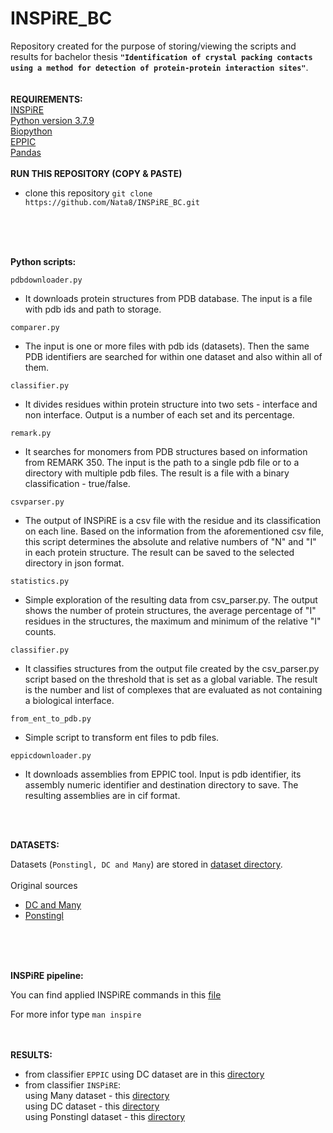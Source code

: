 # INSPiRE_BC

Repository created for the purpose of storing/viewing the scripts and results for bachelor thesis **`"Identification of crystal packing contacts using a method for detection of protein-protein interaction sites"`**. <br />
<br />
<br />
**REQUIREMENTS:** <br />
[INSPiRE](https://github.com/Jelinek-J/INSPiRE) <br />
[Python version 3.7.9](https://www.python.org/) <br />
[Biopython](https://biopython.org/) <br />
[EPPIC](https://www.eppic-web.org/ewui/) <br />
[Pandas](https://pandas.pydata.org/)
<br />
<br />
**RUN THIS REPOSITORY (COPY & PASTE)**
 
- clone this repository
 `git clone https://github.com/Nata8/INSPiRE_BC.git`
<br />
<br />
<br />


**Python scripts:**

`pdbdownloader.py` <br />
 - It downloads protein structures from PDB database. The input is a file with pdb ids and path to storage.
 
`comparer.py` <br />
 - The input is one or more files with pdb ids (datasets). Then the same PDB identifiers are searched for within one dataset and also within all of them.
 
`classifier.py` <br />
 - It divides residues within protein structure into two sets - interface and non interface. Output is a number of each set and its percentage.
 
 `remark.py` <br />
  - It searches for monomers from PDB structures based on information from REMARK 350. 
    The input is the path to a single pdb file or to a directory with multiple pdb files. The result is a file with a binary classification - true/false. 

 `csvparser.py` <br />
  - The output of INSPiRE is a csv file with the residue and its classification on each line. Based on the information from the aforementioned csv file,
    this script determines the absolute and relative numbers of "N" and "I" in each protein structure. The result can be saved  to the selected directory 
    in json format.
 
 `statistics.py` <br />
  - Simple exploration of the resulting data from csv_parser.py. The output shows the number of protein structures, the average percentage of "I" residues 
    in the structures, the maximum and minimum of the relative "I" counts.
 
 `classifier.py` <br />
  - It classifies structures from the output file created by the csv_parser.py script based on the threshold that is set as a global variable. 
    The result is the number and list of complexes that are evaluated as not containing a biological interface.
  
 `from_ent_to_pdb.py` <br />
  - Simple script to transform ent files to pdb files.
  
 `eppicdownloader.py` <br />
  - It downloads assemblies from EPPIC tool. Input is pdb identifier, its assembly numeric identifier and destination directory to save. 
    The resulting assemblies are in cif format.
    <br />
    <br />
  <br />
  
 **DATASETS:**
    
  Datasets (`Ponstingl, DC and Many`) are stored in [dataset directory](https://github.com/Nata8/INSPiRE_BC/tree/main/datasets). <br />
  <br />
  Original sources <br />
  -  [DC and Many](https://github.com/eppic-team/datasets/tree/master/data) <br />
  -  [Ponstingl](https://onlinelibrary.wiley.com/doi/10.1002/1097-0134%2820001001%2941%3A1%3C47%3A%3AAID-PROT80%3E3.0.CO%3B2-8) <br />
  <br />
  <br />
  <br />
  
  **INSPiRE pipeline:**
  
  You can find applied INSPiRE commands in this [file](https://github.com/Nata8/INSPiRE_BC/blob/main/INSPiRE_results/working_with_INSPiRE.md)
  
  For more infor type `man inspire`
  <br />
    <br />
    <br />
 
  **RESULTS:**
  - from classifier `EPPIC` using DC dataset are in this [directory](https://github.com/Nata8/INSPiRE_BC/tree/main/EPPIC_results) <br />
  - from classifier `INSPiRE`: <br />
        using Many dataset - this [directory](https://github.com/Nata8/INSPiRE_BC/tree/main/MANYXTAL_check) <br />
        using DC dataset - this [directory](https://github.com/Nata8/INSPiRE_BC/tree/main/INSPiRE_results) <br />
        using Ponstingl dataset - this [directory](https://github.com/Nata8/INSPiRE_BC/tree/main/PONSTINGL_results) <br />

 

 
 

 
 

 
 







